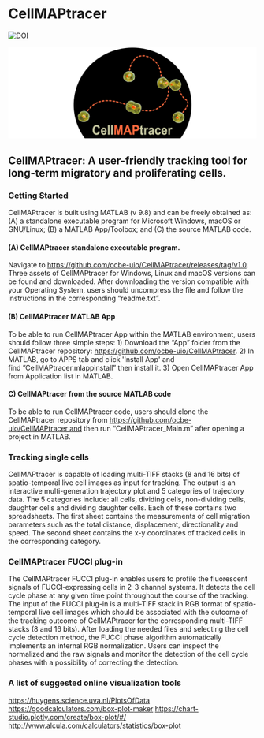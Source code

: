 # CellMAPtracer

[![DOI](https://zenodo.org/badge/249989991.svg)](https://zenodo.org/badge/latestdoi/249989991)

![CellMAPtracer](CellMAPtracerLogo.png)

## CellMAPtracer: A user-friendly tracking tool for long-term migratory and proliferating cells.  

### Getting Started
CellMAPtracer is built using MATLAB (v 9.8) and can be freely obtained as: (A) a standalone executable program for Microsoft Windows, macOS or GNU/Linux; (B) a MATLAB App/Toolbox; and (C) the source MATLAB code. 

#### (A)  CellMAPtracer standalone executable program. 
Navigate to https://github.com/ocbe-uio/CellMAPtracer/releases/tag/v1.0. Three assets of CellMAPtracer for Windows, Linux and macOS versions can be found and downloaded. After downloading the version compatible with your Operating System, users should uncompress the file and follow the instructions in the corresponding “readme.txt”. 
#### (B) CellMAPtracer MATLAB App
To be able to run CellMAPtracer App within the MATLAB environment, users should follow three simple steps: 1) Download the “App” folder from the CellMAPtracer repository: https://github.com/ocbe-uio/CellMAPtracer. 2) In MATLAB, go to APPS tab and click 'Install App' and find ”CellMAPtracer.mlappinstall” then install it. 3) Open CellMAPtracer App from Application list in MATLAB.

#### C) CellMAPtracer from the source MATLAB code
To be able to run CellMAPtracer code, users should clone the CellMAPtracer repository from https://github.com/ocbe-uio/CellMAPtracer and then run “CellMAPtracer_Main.m” after opening a project in MATLAB.

### Tracking single cells
CellMAPtracer is capable of loading multi-TIFF stacks (8 and 16 bits) of spatio-temporal live cell images as input for tracking. The output is an interactive multi-generation trajectory plot and 5 categories of trajectory data. The 5 categories include: all cells, dividing cells, non-dividing cells, daughter cells and dividing daughter cells. Each of these contains two spreadsheets. The first sheet contains the measurements of cell migration parameters such as the total distance, displacement, directionality and speed. The second sheet contains the x-y coordinates of tracked cells in the corresponding category. 


### CellMAPtracer FUCCI plug-in
The CellMAPtracer FUCCI plug-in enables users to profile the fluorescent signals of FUCCI‐expressing cells in 2-3 channel systems. It detects the cell cycle phase at any given time point throughout the course of the tracking. The input of the FUCCI plug-in is a multi-TIFF stack in RGB format of spatio-temporal live cell images which should be associated with the outcome of the tracking outcome of CellMAPtracer for the corresponding multi-TIFF stacks (8 and 16 bits). After loading the needed files and selecting the cell cycle detection method, the FUCCI phase algorithm automatically implements an internal RGB normalization. Users can inspect the normalized and the raw signals and monitor the detection of the cell cycle phases with a possibility of correcting the detection. 


### A list of suggested online visualization tools 
https://huygens.science.uva.nl/PlotsOfData
https://goodcalculators.com/box-plot-maker
https://chart-studio.plotly.com/create/box-plot/#/
http://www.alcula.com/calculators/statistics/box-plot

